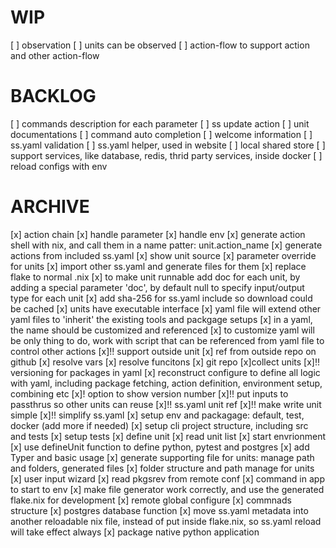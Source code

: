 # WIP
[ ] observation
[ ] units can be observed
[ ] action-flow to support action and other action-flow

# BACKLOG
[ ] commands description for each parameter
[ ] ss update action
[ ] unit documentations
[ ] command auto completion
[ ] welcome information
[ ] ss.yaml validation
[ ] ss.yaml helper, used in website
[ ] local shared store
[ ] support services, like database, redis, thrid party services, inside docker
[ ] reload configs with env

# ARCHIVE
[x] action chain
  [x] handle parameter
  [x] handle env
[x] generate action shell with nix, and call them in a name patter: unit.action_name
[x] generate actions from included ss.yaml
[x] show unit source
[x] parameter override for units
[x] import other ss.yaml and generate files for them
[x] replace flake to normal .nix
[x] to make unit runnable
    add doc for each unit, by adding a special parameter 'doc', by default null
    to specify input/output type for each unit
[x] add sha-256 for ss.yaml include so download could be cached
[x] units have executable interface
[x] yaml file will extend other yaml files to 'inherit' the existing tools and packgage setups
[x] in a yaml, the name should be customized and referenced
[x] to customize yaml will be only thing to do, work with script that can be referenced from yaml file to control other actions
[x]!! support outside unit
[x] ref from outside repo on github
[x] resolve vars
[x] resolve funcitons
  [x] git repo
[x]collect units
[x]!! versioning for packages in yaml
[x] reconstruct configure to define all logic with yaml, including package fetching, action definition, environment setup, combining etc
[x]! option to show version number
[x]!! put inputs to passthrus so other units can reuse
[x]!! ss.yaml unit ref
[x]!! make write unit simple
[x]!! simplify ss.yaml
[x] setup env and packagage: default, test, docker (add more if needed)
[x] setup cli project structure, including src and tests
[x] setup tests
[x] define unit
[x] read unit list
[x] start envrionment
[x] use defineUnit function to define python, pytest and postgres
[x] add Typer and basic usage
[x] generate supporting file for units: manage path and folders, generated files
[x] folder structure and path manage for units
[x] user input wizard
[x] read pkgsrev from remote conf
[x] command in app to start to env
[x] make file generator work correctly, and use the generated flake.nix for development
[x] remote global configure
[x] commnads structure
[x] postgres database function
[x] move ss.yaml metadata into another reloadable nix file, instead of put inside flake.nix, so ss.yaml reload will take effect always
[x] package native python application
